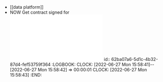 - [[data platform]]
- NOW Get contract signed for ![Inquirer MSA 20220627.pdf](../assets/Inquirer_MSA_20220627_1656358834415_0.pdf)
  id:: 62ba07a6-5d1c-4b32-87d4-fef53759f364
  :LOGBOOK:
  CLOCK: [2022-06-27 Mon 15:58:41]--[2022-06-27 Mon 15:58:42] =>  00:00:01
  CLOCK: [2022-06-27 Mon 15:58:43]
  :END:
